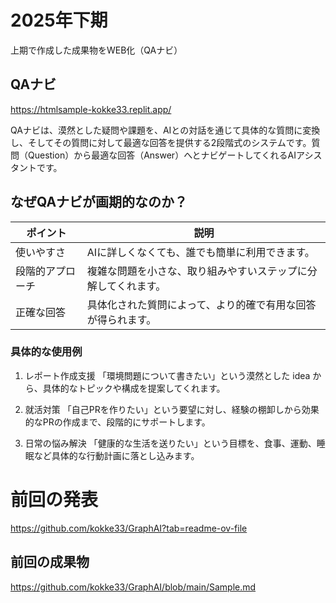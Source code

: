 # 2025年下期
上期で作成した成果物をWEB化（QAナビ）

## QAナビ
https://htmlsample-kokke33.replit.app/

QAナビは、漠然とした疑問や課題を、AIとの対話を通じて具体的な質問に変換し、そしてその質問に対して最適な回答を提供する2段階式のシステムです。質問（Question）から最適な回答（Answer）へとナビゲートしてくれるAIアシスタントです。

## なぜQAナビが画期的なのか？

|  ポイント | 説明 |
| ------------- | ------------- |
| 使いやすさ  | AIに詳しくなくても、誰でも簡単に利用できます。  |
| 段階的アプローチ  | 複雑な問題を小さな、取り組みやすいステップに分解してくれます。  |
| 正確な回答  | 具体化された質問によって、より的確で有用な回答が得られます。  |


### 具体的な使用例
1. レポート作成支援
「環境問題について書きたい」という漠然とした idea から、具体的なトピックや構成を提案してくれます。

2. 就活対策
「自己PRを作りたい」という要望に対し、経験の棚卸しから効果的なPRの作成まで、段階的にサポートします。

3. 日常の悩み解決
「健康的な生活を送りたい」という目標を、食事、運動、睡眠など具体的な行動計画に落とし込みます。

# 前回の発表
 https://github.com/kokke33/GraphAI?tab=readme-ov-file

## 前回の成果物
 https://github.com/kokke33/GraphAI/blob/main/Sample.md
